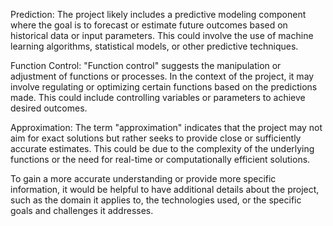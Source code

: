 Prediction:
The project likely includes a predictive modeling component where the goal is to forecast or estimate future outcomes based on historical data or input parameters. This could involve the use of machine learning algorithms, statistical models, or other predictive techniques.

Function Control:
"Function control" suggests the manipulation or adjustment of functions or processes. In the context of the project, it may involve regulating or optimizing certain functions based on the predictions made. This could include controlling variables or parameters to achieve desired outcomes.

Approximation:
The term "approximation" indicates that the project may not aim for exact solutions but rather seeks to provide close or sufficiently accurate estimates. This could be due to the complexity of the underlying functions or the need for real-time or computationally efficient solutions.

To gain a more accurate understanding or provide more specific information, it would be helpful to have additional details about the project, such as the domain it applies to, the technologies used, or the specific goals and challenges it addresses.
